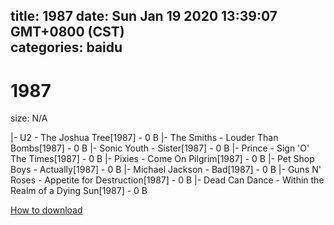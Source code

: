 
title: 1987
date: Sun Jan 19 2020 13:39:07 GMT+0800 (CST)    
categories: baidu
---

# 1987
size: N/A
 
 
|- U2 - The Joshua Tree[1987] - 0 B
|- The Smiths - Louder Than Bombs[1987] - 0 B
|- Sonic Youth - Sister[1987] - 0 B
|- Prince - Sign 'O' The Times[1987] - 0 B
|- Pixies - Come On Pilgrim[1987] - 0 B
|- Pet Shop Boys - Actually[1987] - 0 B
|- Michael Jackson - Bad[1987] - 0 B
|- Guns N' Roses - Appetite for Destruction[1987] - 0 B
|- Dead Can Dance - Within the Realm of a Dying Sun[1987] - 0 B

[How to download](https://bpcam.bemobtrk.com/go/2ceec3aa-1ca2-46d6-b9ff-aaa5c184517c?jno=3207)